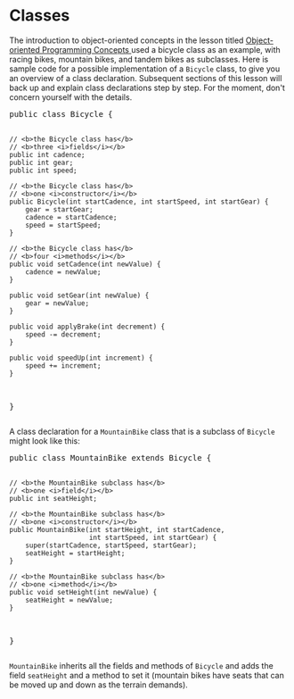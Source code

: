 <h1>Classes</h1>
<!---Classes=-->
<p>The introduction to object-oriented concepts in the lesson titled 
<a class="TutorialLink" target="_top" href="../../java/concepts/index.html">Object-oriented Programming Concepts </a>used a bicycle class as an example, with racing bikes, mountain bikes, and tandem bikes as subclasses. Here is sample code for a possible implementation of a <code>Bicycle</code> class, to give you an overview of a class declaration. Subsequent sections of this 
lesson 
 will back up and explain class declarations step by step. For the moment, don&#39;t concern yourself with the details.</p>
<div class="codeblock"><pre>
public class Bicycle {
        
    // <b>the Bicycle class has</b>
    // <b>three <i>fields</i></b>
    public int cadence;
    public int gear;
    public int speed;
        
    // <b>the Bicycle class has</b>
    // <b>one <i>constructor</i></b>
    public Bicycle(int startCadence, int startSpeed, int startGear) {
        gear = startGear;
        cadence = startCadence;
        speed = startSpeed;
    }
        
    // <b>the Bicycle class has</b>
    // <b>four <i>methods</i></b>
    public void setCadence(int newValue) {
        cadence = newValue;
    }
        
    public void setGear(int newValue) {
        gear = newValue;
    }
        
    public void applyBrake(int decrement) {
        speed -= decrement;
    }
        
    public void speedUp(int increment) {
        speed += increment;
    }
        
}
</pre></div>
<p>A class declaration for a <code>MountainBike</code> class that is a subclass of <code>Bicycle</code> might look like this:</p>
<div class="codeblock"><pre>
public class MountainBike extends Bicycle {
        
    // <b>the MountainBike subclass has</b>
    // <b>one <i>field</i></b>
    public int seatHeight;

    // <b>the MountainBike subclass has</b>
    // <b>one <i>constructor</i></b>
    public MountainBike(int startHeight, int startCadence,
                        int startSpeed, int startGear) {
        super(startCadence, startSpeed, startGear);
        seatHeight = startHeight;
    }   
        
    // <b>the MountainBike subclass has</b>
    // <b>one <i>method</i></b>
    public void setHeight(int newValue) {
        seatHeight = newValue;
    }   

}
</pre></div>
<p><code>MountainBike</code> inherits all the fields and methods of <code>Bicycle</code> and adds the field <code>seatHeight</code> and a method to set it (mountain bikes have seats that can be moved up and down as the terrain demands).</p>

